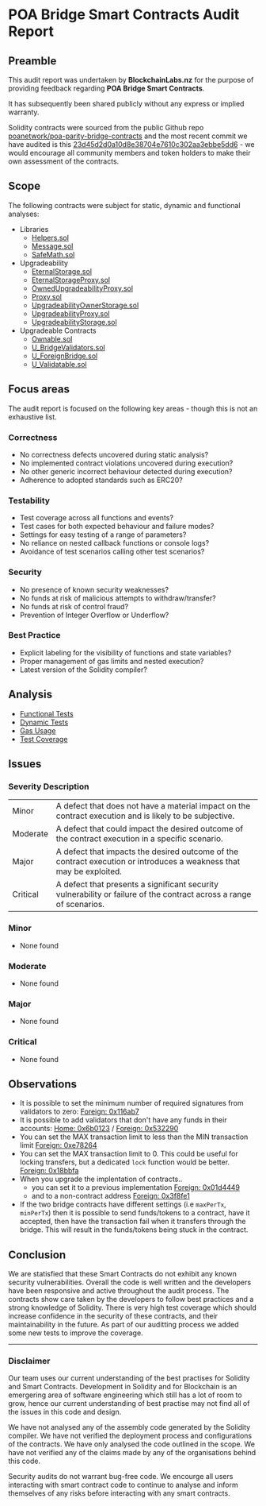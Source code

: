 # POA Bridge Smart Contracts Audit Report

## Preamble
This audit report was undertaken by **BlockchainLabs.nz** for the purpose of providing feedback regarding **POA Bridge Smart Contracts**.

It has subsequently been shared publicly without any express or implied warranty.

Solidity contracts were sourced from the public Github repo [poanetwork/poa-parity-bridge-contracts](https://github.com/poanetwork/poa-parity-bridge-contracts) and the most recent commit we have audited is this [23d45d2d0a10d8e38704e7610c302aa3ebbe5dd6](https://github.com/BlockchainLabsNZ/poa-parity-bridge-contracts/commit/23d45d2d0a10d8e38704e7610c302aa3ebbe5dd6) - we would encourage all community members and token holders to make their own assessment of the contracts.

## Scope
The following contracts were subject for static, dynamic and functional analyses:

- Libraries
  - [Helpers.sol](https://github.com/BlockchainLabsNZ/poa-parity-bridge-contracts/blob/23d45d2d0a10d8e38704e7610c302aa3ebbe5dd6/contracts/libraries/Helpers.sol)
  - [Message.sol](https://github.com/BlockchainLabsNZ/poa-parity-bridge-contracts/blob/23d45d2d0a10d8e38704e7610c302aa3ebbe5dd6/contracts/libraries/Message.sol)
  - [SafeMath.sol](https://github.com/BlockchainLabsNZ/poa-parity-bridge-contracts/blob/23d45d2d0a10d8e38704e7610c302aa3ebbe5dd6/contracts/libraries/SafeMath.sol)
- Upgradeability
  - [EternalStorage.sol](https://github.com/BlockchainLabsNZ/poa-parity-bridge-contracts/blob/23d45d2d0a10d8e38704e7610c302aa3ebbe5dd6/contracts/upgradeability/EternalStorage.sol)
  - [EternalStorageProxy.sol](https://github.com/BlockchainLabsNZ/poa-parity-bridge-contracts/blob/23d45d2d0a10d8e38704e7610c302aa3ebbe5dd6/contracts/upgradeability/EternalStorageProxy.sol)
  - [OwnedUpgradeabilityProxy.sol](https://github.com/BlockchainLabsNZ/poa-parity-bridge-contracts/blob/23d45d2d0a10d8e38704e7610c302aa3ebbe5dd6/contracts/upgradeability/OwnedUpgradeabilityProxy.sol)
  - [Proxy.sol](https://github.com/BlockchainLabsNZ/poa-parity-bridge-contracts/blob/23d45d2d0a10d8e38704e7610c302aa3ebbe5dd6/contracts/upgradeability/Proxy.sol)
  - [UpgradeabilityOwnerStorage.sol](https://github.com/BlockchainLabsNZ/poa-parity-bridge-contracts/blob/23d45d2d0a10d8e38704e7610c302aa3ebbe5dd6/contracts/upgradeability/UpgradeabilityOwnerStorage.sol)
  - [UpgradeabilityProxy.sol](https://github.com/BlockchainLabsNZ/poa-parity-bridge-contracts/blob/23d45d2d0a10d8e38704e7610c302aa3ebbe5dd6/contracts/upgradeability/UpgradeabilityProxy.sol)
  - [UpgradeabilityStorage.sol](https://github.com/BlockchainLabsNZ/poa-parity-bridge-contracts/blob/23d45d2d0a10d8e38704e7610c302aa3ebbe5dd6/contracts/upgradeability/UpgradeabilityStorage.sol)
- Upgradeable Contracts
  - [Ownable.sol](https://github.com/BlockchainLabsNZ/poa-parity-bridge-contracts/blob/23d45d2d0a10d8e38704e7610c302aa3ebbe5dd6/contracts/upgradeable_contracts/Ownable.sol)
  - [U_BridgeValidators.sol](https://github.com/BlockchainLabsNZ/poa-parity-bridge-contracts/blob/23d45d2d0a10d8e38704e7610c302aa3ebbe5dd6/contracts/upgradeable_contracts/U_BridgeValidators.sol)
  - [U_ForeignBridge.sol](https://github.com/BlockchainLabsNZ/poa-parity-bridge-contracts/blob/23d45d2d0a10d8e38704e7610c302aa3ebbe5dd6/contracts/upgradeable_contracts/U_ForeignBridge.sol)
  - [U_Validatable.sol](https://github.com/BlockchainLabsNZ/poa-parity-bridge-contracts/blob/23d45d2d0a10d8e38704e7610c302aa3ebbe5dd6/contracts/upgradeable_contracts/U_Validatable.sol)

## Focus areas
The audit report is focused on the following key areas - though this is not an exhaustive list.

### Correctness
- No correctness defects uncovered during static analysis?
- No implemented contract violations uncovered during execution?
- No other generic incorrect behaviour detected during execution?
- Adherence to adopted standards such as ERC20?

### Testability
- Test coverage across all functions and events?
- Test cases for both expected behaviour and failure modes?
- Settings for easy testing of a range of parameters?
- No reliance on nested callback functions or console logs?
- Avoidance of test scenarios calling other test scenarios?

### Security
- No presence of known security weaknesses?
- No funds at risk of malicious attempts to withdraw/transfer?
- No funds at risk of control fraud?
- Prevention of Integer Overflow or Underflow?

### Best Practice
- Explicit labeling for the visibility of functions and state variables?
- Proper management of gas limits and nested execution?
- Latest version of the Solidity compiler?

## Analysis

- [Functional Tests](functional-testing.md)
- [Dynamic Tests](dynamic-tests.md)
- [Gas Usage](gas-usage.md)
- [Test Coverage](test-coverage.md)

## Issues

### Severity Description
<table>
<tr>
  <td>Minor</td>
  <td>A defect that does not have a material impact on the contract execution and is likely to be subjective.</td>
</tr>
<tr>
  <td>Moderate</td>
  <td>A defect that could impact the desired outcome of the contract execution in a specific scenario.</td>
</tr>
<tr>
  <td>Major</td>
  <td> A defect that impacts the desired outcome of the contract execution or introduces a weakness that may be exploited.</td>
</tr>
<tr>
  <td>Critical</td>
  <td>A defect that presents a significant security vulnerability or failure of the contract across a range of scenarios.</td>
</tr>
</table>

### Minor

- None found

### Moderate

- None found

### Major

- None found

### Critical

- None found

## Observations

- It is possible to set the minimum number of required signatures from validators to zero: [Foreign: 0x116ab7](https://kovan.etherscan.io/tx/0x116ab76466e2291906793aa343de5e594e2c67c22fe9b4d4ef37e0a25bf21a5d)
- It is possible to add validators that don't have any funds in their accounts: [Home: 0x6b0123](https://sokol.poaexplorer.com/txid/search/0x6b0123736631c34d0a0b1849284d96e79653015e6d240ea61bbcb39d7654b184) / [Foreign: 0x532290](https://kovan.etherscan.io/tx/0x532290af87e310e96bffc86cfae9530eb0d2bf9a5fdce0594ba2fea3a28bbef5)
- You can set the MAX transaction limit to less than the MIN transaction limit [Foreign: 0xe78264](https://kovan.etherscan.io/tx/0xe7826480a1ac9ac907ab68b958cea9e6d4baed8c0157870cf391d3ccfaaa0e44)
- You can set the MAX transaction limit to 0. This could be useful for locking transfers, but a dedicated `lock` function would be better. [Foreign: 0x18bbfa](https://kovan.etherscan.io/tx/0x18bbfad09962bffa862ee14732d1b1bc91bda0bb0c5adb16b2085ec34d39fe9b)
- When you upgrade the implentation of contracts..
  - you can set it to a previous implementation [Foreign: 0x01d4449](https://kovan.etherscan.io/tx/0x1d44494c37c5368139bb613a36edce34f0dbe0065977e32b873b9ce3256d50a4)
  - and to a non-contract address [Foreign: 0x3f8fe1](https://kovan.etherscan.io/tx/0x3f8fe1ef67d6ab83db93e165b9838d882a4621a74d5465183ba79121267a307c)
- If the two bridge contracts have different settings (i.e `maxPerTx`, `minPerTx`) then it is possible to send funds/tokens to a contract, have it accepted, then have the transaction fail when it transfers through the bridge. This will result in the funds/tokens being stuck in the contract.

## Conclusion

We are statisfied that these Smart Contracts do not exhibit any known security vulnerabilities. Overall the code is well written and the developers have been responsive and active throughout the audit process. The contracts show care taken by the developers to follow best practices and a strong knowledge of Solidity. There is very high test coverage which should increase confidence in the security of these contracts, and their maintainability in the future. As part of our auditting process we added some new tests to improve the coverage.


___

### Disclaimer

Our team uses our current understanding of the best practises for Solidity and Smart Contracts. Development in Solidity and for Blockchain is an emergering area of software engineering which still has a lot of room to grow, hence our current understanding of best practise may not find all of the issues in this code and design.

We have not analysed any of the assembly code generated by the Solidity compiler. We have not verified the deployment process and configurations of the contracts. We have only analysed the code outlined in the scope. We have not verified any of the claims made by any of the organisations behind this code.

Security audits do not warrant bug-free code. We encourge all users interacting with smart contract code to continue to analyse and inform themselves of any risks before interacting with any smart contracts.
